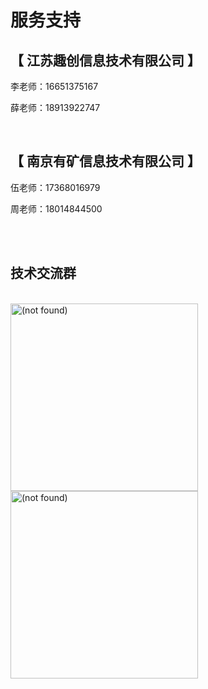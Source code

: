 # 服务支持

## 【 江苏趣创信息技术有限公司 】

李老师：16651375167

薛老师：18913922747

<br>

## 【 南京有矿信息技术有限公司 】

伍老师：17368016979

周老师：18014844500

<br>
<br>

## 技术交流群

<br>

<img :src="qrcodeUrl" alt="(not found)" width=300 object-fit: cover>
<br>
<img src="/images/qqqrcode.jpg" alt="(not found)" width=300 object-fit: cover>

<script setup>
  import {ref, onMounted} from "vue"
  const qrcodeUrl = ref("")

  onMounted(() => {
    fetch(`https://www.cfunworld.com/api/info/getInfo?k1=njjz_chatgroup&k2=qrcode`)
    // fetch("https://jsonplaceholder.typicode.com/todos/1")
    .then(res => res.json())
    .then(data => {
      if (!data.err) {
        qrcodeUrl.value = data.v.v1
        console.log(qrcodeUrl.value)
      }
    })
  })
</script>